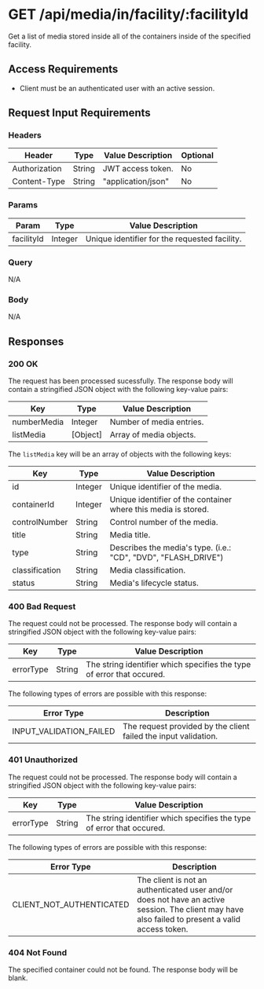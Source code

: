 # GET /api/media/in/facility/:facilityId

Get a list of media stored inside all of the containers inside of the specified facility.

## Access Requirements

- Client must be an authenticated user with an active session.

## Request Input Requirements

### Headers

|Header|Type|Value Description|Optional|
|-|-|-|-|
|Authorization|String|JWT access token.|No|
|Content-Type|String|"application/json"|No|

### Params

|Param|Type|Value Description|
|-|-|-|
|facilityId|Integer|Unique identifier for the requested facility.|

### Query

N/A

### Body

N/A

## Responses

### 200 OK

The request has been processed sucessfully.  The response body will contain a stringified JSON object with the following key-value pairs:

|Key|Type|Value Description|
|-|-|-|
|numberMedia|Integer|Number of media entries.|
|listMedia|[Object]|Array of media objects.|

The `listMedia` key will be an array of objects with the following keys:

|Key|Type|Value Description|
|-|-|-|
|id|Integer|Unique identifier of the media.|
|containerId|Integer|Unique identifier of the container where this media is stored.|
|controlNumber|String|Control number of the media.|
|title|String|Media title.|
|type|String|Describes the media's type. (i.e.: "CD", "DVD", "FLASH_DRIVE")|
|classification|String|Media classification.|
|status|String|Media's lifecycle status.|

### 400 Bad Request

The request could not be processed.  The response body will contain a stringified JSON object with the following key-value pairs:

|Key|Type|Value Description|
|-|-|-|
|errorType|String|The string identifier which specifies the type of error that occured.|

The following types of errors are possible with this response:

|Error Type|Description|
|-|-|
|INPUT_VALIDATION_FAILED|The request provided by the client failed the input validation.|

### 401 Unauthorized

The request could not be processed.  The response body will contain a stringified JSON object with the following key-value pairs:

|Key|Type|Value Description|
|-|-|-|
|errorType|String|The string identifier which specifies the type of error that occured.|

The following types of errors are possible with this response:

|Error Type|Description|
|-|-|
|CLIENT_NOT_AUTHENTICATED|The client is not an authenticated user and/or does not have an active session.  The client may have also failed to present a valid access token.|

### 404 Not Found

The specified container could not be found.  The response body will be blank. 